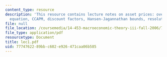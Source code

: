 ```yaml
---
content_type: resource
description: 'This resource contains lecture notes on asset prices: overview, Euler
  equation, CCAPM, discount factors, Hansen-Jagannathan bounds, resolutions, and conclusions.'
file: null
file_location: /coursemedia/14-453-macroeconomic-theory-iii-fall-2006/7774762289bbc602e926471caa06b585_lec1.pdf
file_type: application/pdf
resourcetype: Document
title: lec1.pdf
uid: 77747622-89bb-c602-e926-471caa06b585
---
```

